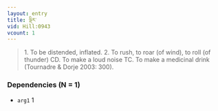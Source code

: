 ```yaml
---
layout: entry
title: ལྡིར་
vid: Hill:0943
vcount: 1
---
```

> 1\. To be distended, inflated\. 2\. To rush, to roar (of wind), to roll (of thunder) CD\. To make a loud noise TC\. To make a medicinal drink (Tournadre & Dorje 2003: 300)\.


### Dependencies (N = 1)
* `arg1` 1
